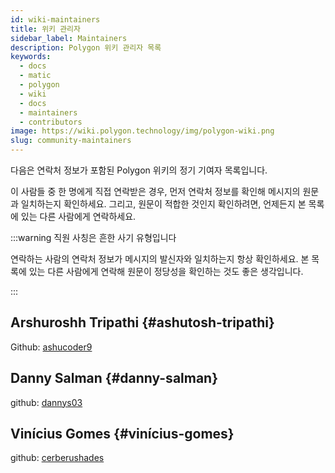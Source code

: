 ```yaml
---
id: wiki-maintainers
title: 위키 관리자
sidebar_label: Maintainers
description: Polygon 위키 관리자 목록
keywords:
  - docs
  - matic
  - polygon
  - wiki
  - docs
  - maintainers
  - contributors
image: https://wiki.polygon.technology/img/polygon-wiki.png
slug: community-maintainers
---
```


다음은 연락처 정보가 포함된 Polygon 위키의 정기 기여자 목록입니다.

이 사람들 중 한 명에게 직접 연락받은 경우, 먼저 연락처 정보를 확인해 메시지의 원문과 일치하는지 확인하세요. 그리고, 원문이 적합한 것인지 확인하려면, 언제든지 본 목록에 있는 다른 사람에게 연락하세요.

:::warning 직원 사칭은 흔한 사기 유형입니다

연락하는 사람의 연락처 정보가 메시지의 발신자와 일치하는지 항상 확인하세요. 본 목록에 있는 다른 사람에게 연락해 원문이 정당성을 확인하는 것도 좋은 생각입니다.

:::

## Arshuroshh Tripathi {#ashutosh-tripathi}

Github: [ashucoder9](https://github.com/ashucoder9)

## Danny Salman {#danny-salman}

github: [dannys03](https://github.com/DannyS03)

## Vinícius Gomes {#vinícius-gomes}

github: [cerberushades](https://github.com/cerberushades)
